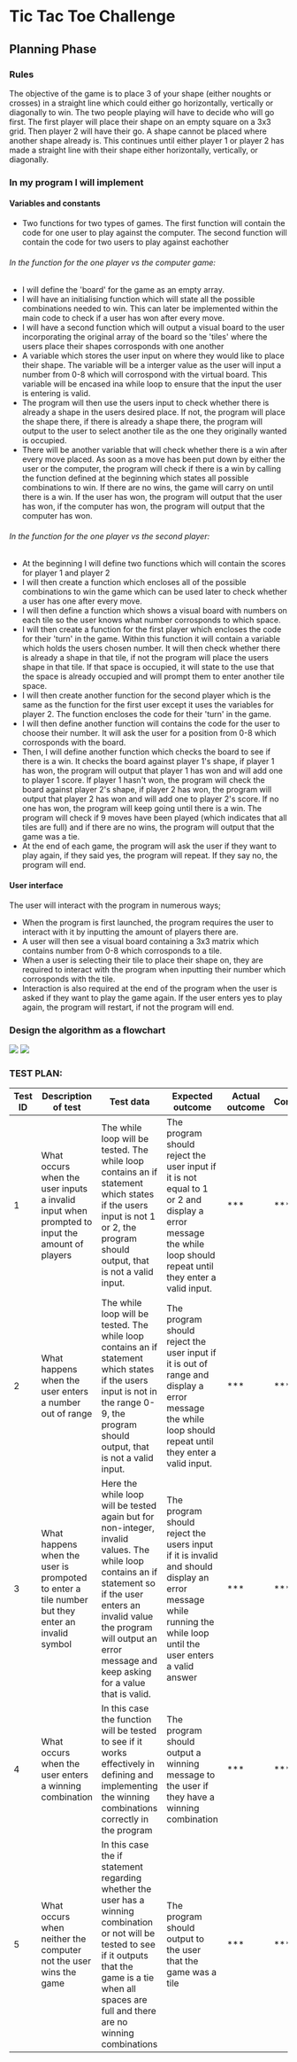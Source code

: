 # Tic Tac Toe Challenge

## Planning Phase

### Rules

The objective of the game is to place 3 of your shape (either noughts or crosses) in a straight line which could either go horizontally, vertically or diagonally to win. The two people playing will have to decide who will go first.
The first player will place their shape on an empty square on a 3x3 grid. Then player 2 will have their go. A shape cannot be placed where another shape already is.
This continues until either player 1 or player 2 has made a straight line with their shape either horizontally, vertically, or diagonally.

### In my program I will implement

#### Variables and constants
- Two functions for two types of games. The first function will contain the code for one user to play against the computer. The second function will contain the code for two users to play against eachother

###### In the function for the one player vs the computer game:
- I will define the 'board' for the game as an empty array.
- I will have an initialising function which will state all the possible combinations needed to win. This can later be implemented within the main code to check if a user has won after  every move.
- I will have a second function which will output a visual board to the user incorporating the original array of the board so the 'tiles' where the users place their shapes corrosponds with one another
- A variable which stores the user input on where they would like to place their shape. The variable will be a interger value as the user will input a number from 0-8 which will corrospond with the virtual board. This variable will be encased ina  while loop to ensure that the input the user is entering is valid.
- The program will then use the users input to check whether there is already a shape in the users desired place. If not, the program will place the shape there, if there is already a shape there, the program will output to the user to select another tile as the one they originally wanted is occupied.
- There will be another variable that will check whether there is a win after every move placed. As soon as a move has been put down by either the user or the computer, the program will check if there is a win by calling the function defined at the beginning which states all possible combinations to win. If there are no wins, the game will carry on until there is a win. If the user has won, the program will output that the user has won, if the computer has won, the program will output that the computer has won.

###### In the function for the one player vs the second player:

- At the beginning I will define two functions which will contain the scores for player 1 and player 2
- I will then create a function which encloses all of the possible combinations to win the game which can be used later to check whether a user has one after every move.
- I will then define a function which shows a visual board with numbers on each tile so the user knows what number corrosponds to which space.
- I will then create a function for the first player which encloses the code for their 'turn' in the game. Within this function it will contain a variable which holds the users chosen number. It will then check whether there is already a shape in that tile, if not the program will place the users shape in that tile. If that space is occupied, it will state to the use that the space is already occupied and will prompt them to enter another tile space.
- I will then create another function for the second player which is the same as the function for the first user except it uses the variables for player 2. The function encloses the code for their 'turn' in the game.
- I will then define another function will contains the code for the user to choose their number. It will ask the user for a position from 0-8 which corrosponds with the board.
- Then, I will define another function which checks the board to see if there is a win. It checks the board against player 1's shape, if player 1 has won, the program will output that player 1 has won and will add one to player 1 score. If player 1 hasn't won, the program will check the board against player 2's shape, if player 2 has won, the program will output that player 2 has won and will add one to player 2's score. If no one has won, the program will keep going until there is a win. The program will check if 9 moves have been played (which indicates that all tiles are full) and if there are no wins, the program will output that the game was a tie.
- At the end of each game, the program will ask the user if they want to play again, if they said yes, the program will repeat. If they say no, the program will end.

#### User interface
The user will interact with the program in numerous ways;
- When the program is first launched, the program requires the user to interact with it by inputting the amount of players there are.
- A user will then see a visual board containing a 3x3 matrix which contains number from 0-8 which corrosponds to a tile.
- When a user is selecting their tile to place their shape on, they are required to interact with the program when inputting their number which corrosponds with the tile.
- Interaction is also required at the end of the program when the user is asked if they want to play the game again. If the user enters yes to play again, the program will restart, if not the program will end.


### Design the algorithm as a flowchart
![](Capture1.PNG)
![](Capture.PNG)

### TEST PLAN:

| Test ID | Description of test                                                                             | Test data                                                                                                                                                                                                                                        | Expected outcome                                                                                                                                                 | Actual outcome | Comments |
| ------- | ----------------------------------------------------------------------------------------------- | ------------------------------------------------------------------------------------------------------------------------------------------------------------------------------------------------------------------------------------------------ | ---------------------------------------------------------------------------------------------------------------------------------------------------------------- | -------------- | -------- |
| 1       | What occurs when the user inputs a invalid input when prompted to input the amount of players   | The while loop will be tested. The while loop contains an if statement which states if the users input is not 1 or 2, the program should output, that is not a valid input.                                                                      | The program should reject the user input if it is not equal to 1 or 2 and display a error message the while loop should repeat until they enter a valid input.   | ***            | ***      |
| 2       | What happens when the user enters a number out of range                                         | The while loop will be tested. The while loop contains an if statement which states if the users input is not in the range 0-9, the program should output, that is not a valid input.                                                            | The program should reject the user input if it is out of range and display a error message the while loop should repeat until they enter a valid input.          | ***            | ***      |
| 3       | What happens when the user is prompoted to enter a tile number but they enter an invalid symbol | Here the while loop will be tested again but for non-integer, invalid values. The while loop contains an if statement so if the user enters an invalid value the program will output an error message and keep asking for a value that is valid. | The program should reject the users input if it is invalid and should display an error message while running the while loop until the user enters a valid answer | ***            | ***      |
| 4       | What occurs when the user enters a winning combination                                          | In this case the function will be tested to see if it works effectively in defining and implementing the winning combinations correctly in the program                                                                                           | The program should output a winning message to the user if they have a winning combination                                                                       | ***            | ***      |
| 5       | What occurs when neither the computer not the user wins the game                                | In this case the if statement regarding whether the user has a winning combination or not will be tested to see if it outputs that the game is a tie when all spaces are full and there are no winning combinations                              | The program should output to the user that the game was a tile                                                                                                   | ***            | ***         |
